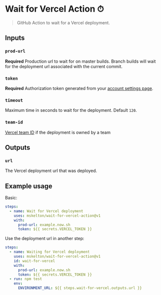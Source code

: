 # Wait for Vercel Action ⏱

> GitHub Action to wait for a Vercel deployment.

## Inputs

### `prod-url`

**Required** Production url to wait for on master builds. Branch builds will wait for the deployment url associated with the current commit.

### `token`

**Required** Authorization token generated from your [account settings page](https://vercel.com/account/tokens).

### `timeout`

Maximum time in seconds to wait for the deployment. Default `120`.

### `team-id`

[Vercel team ID](https://vercel.com/docs/api#api-basics/authentication/accessing-resources-owned-by-a-team) if the deployment is owned by a team

## Outputs

### `url`

The Vercel deployment url that was deployed.

## Example usage

Basic:

```yaml
steps:
  - name: Wait for Vercel deployment
    uses: mskelton/wait-for-vercel-action@v1
    with:
      prod-url: example.now.sh
      token: ${{ secrets.VERCEL_TOKEN }}
```

Use the deployment url in another step:

```yaml
steps:
  - name: Waiting for Vercel deployment
    uses: mskelton/wait-for-vercel-action@v1
    id: wait-for-vercel
    with:
      prod-url: example.now.sh
      token: ${{ secrets.VERCEL_TOKEN }}
  - run: npm test
    env:
      ENVIRONMENT_URL: ${{ steps.wait-for-vercel.outputs.url }}
```
